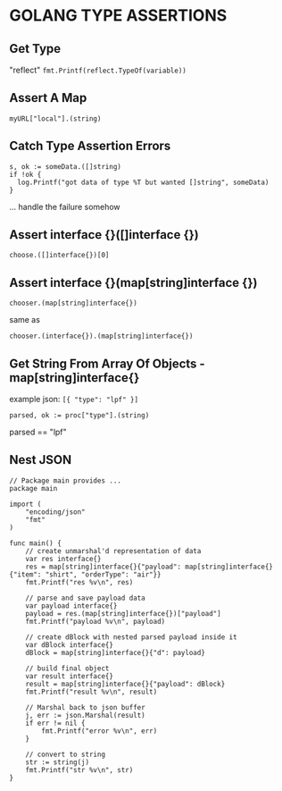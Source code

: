 # GOLANG TYPE ASSERTIONS

## Get Type
"reflect"
`fmt.Printf(reflect.TypeOf(variable))`

## Assert A Map
`myURL["local"].(string)`

## Catch Type Assertion Errors
```golang
s, ok := someData.([]string)
if !ok {
  log.Printf("got data of type %T but wanted []string", someData)
}
```
... handle the failure somehow

## Assert interface {}([]interface {})
```golang
choose.([]interface{})[0]
```

## Assert interface {}(map[string]interface {})
```golang
chooser.(map[string]interface{})
```
same as
```golang
chooser.(interface{}).(map[string]interface{})
```

## Get String From Array Of Objects - map[string]interface{}
example json: `[{ "type": "lpf" }]`
```golang
parsed, ok := proc["type"].(string)
```
parsed == "lpf"

## Nest JSON
```golang
// Package main provides ...
package main

import (
	"encoding/json"
	"fmt"
)

func main() {
	// create unmarshal'd representation of data
	var res interface{}
	res = map[string]interface{}{"payload": map[string]interface{}{"item": "shirt", "orderType": "air"}}
	fmt.Printf("res %v\n", res)

	// parse and save payload data
	var payload interface{}
	payload = res.(map[string]interface{})["payload"]
	fmt.Printf("payload %v\n", payload)

	// create dBlock with nested parsed payload inside it
	var dBlock interface{}
	dBlock = map[string]interface{}{"d": payload}

	// build final object
	var result interface{}
	result = map[string]interface{}{"payload": dBlock}
	fmt.Printf("result %v\n", result)

	// Marshal back to json buffer
	j, err := json.Marshal(result)
	if err != nil {
		fmt.Printf("error %v\n", err)
	}

	// convert to string
	str := string(j)
	fmt.Printf("str %v\n", str)
}
```
